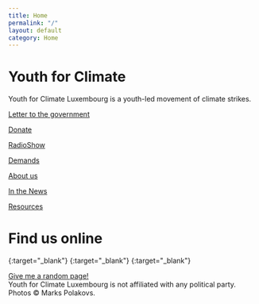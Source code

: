 ```yaml
---
title: Home
permalink: "/"
layout: default
category: Home
---
```


# Youth for Climate

<span class="big">Youth for Climate Luxembourg</span> is a <span class="sec--">youth-led movement</span> of <span class="sec">climate strikes.</span>

<div class="action">
    <div class="amod wide letter">
<!--        <a href="get-involved"><p>Get involved</p></a>-->
        <a href="letter"><p>Letter to the government</p></a>
    </div>
    <div class="amod">
        <a href="donate"><p>Donate</p></a>
    </div>
    <div class="amod">
        <a href="https://www.ara.lu/show/climate-hotline/"><p>RadioShow</p></a>
    </div>
    <div class="amod">
        <a href="demands-covid"><p>Demands</p></a>
    </div>
    <div class="amod">
        <a href="who"><p>About us</p></a>
    </div>
    <div class="amod">
        <a href="news"><p>In the News</p></a>
    </div>
    <div class="amod">
        <a href="resources"><p>Resources</p></a>
    </div>
</div>

# Find us online

[<i class="fab fa-facebook-square"></i>](https://www.facebook.com/youthforclimateluxembourg/){:target="_blank"}
[<i class="fab fa-instagram"></i>](https://instagram.com/youthforclimatelux){:target="_blank"}
[<i class="fas fa-envelope-square"></i>](mailto:youthforclimateluxembourg@gmail.com){:target="_blank"}

<span class="footer">
<!--    <a href="{{ site.baseurl }}/press-20-27/en" class="press">Read our Press Release</a><br>-->
    <a href="{{ site.baseurl }}random">Give me a random page!</a><br>
    Youth for Climate Luxembourg is not affiliated with any political party. Photos © Marks Polakovs.
</span>
